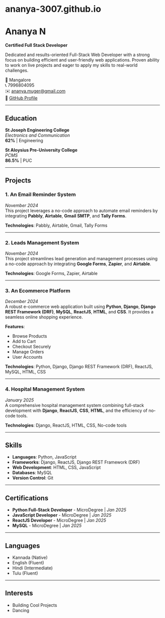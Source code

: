 # ananya-3007.github.io
# Ananya N
**Certified Full Stack Developer**

Dedicated and results-oriented Full-Stack Web Developer with a strong focus on building efficient and user-friendly web applications. Proven ability to work on live projects and eager to apply my skills to real-world challenges.

📍 Mangalore  
📞 7996804095  
✉️ [ananya.muger@gmail.com](mailto:ananya.muger@gmail.com)  
🔗 [GitHub Profile](https://github.com/ananya-3007)

---

## Education
**St Joseph Engineering College**  
*Electronics and Communication*  
**62%** | Engineering

**St Aloysius Pre-University College**  
*PCMS*  
**86.5%** | PUC

---

## Projects

### 1. **An Email Reminder System**  
*November 2024*  
This project leverages a no-code approach to automate email reminders by integrating **Pabbly**, **Airtable**, **Gmail SMTP**, and **Tally Forms**.

**Technologies**: Pabbly, Airtable, Gmail, Tally Forms

---

### 2. **Leads Management System**  
*November 2024*  
This project streamlines lead generation and management processes using a no-code approach by integrating **Google Forms**, **Zapier**, and **Airtable**.

**Technologies**: Google Forms, Zapier, Airtable

---

### 3. **An Ecommerce Platform**  
*December 2024*  
A robust e-commerce web application built using **Python**, **Django**, **Django REST Framework (DRF)**, **MySQL**, **ReactJS**, **HTML**, and **CSS**. It provides a seamless online shopping experience.

**Features**:
- Browse Products
- Add to Cart
- Checkout Securely
- Manage Orders
- User Accounts

**Technologies**: Python, Django, Django REST Framework (DRF), ReactJS, MySQL, HTML, CSS

---

### 4. **Hospital Management System**  
*January 2025*  
A comprehensive hospital management system combining full-stack development with **Django**, **ReactJS**, **CSS**, **HTML**, and the efficiency of no-code tools.

**Technologies**: Django, ReactJS, HTML, CSS, No-code tools

---

## Skills

- **Languages**: Python, JavaScript
- **Frameworks**: Django, ReactJS, Django REST Framework (DRF)
- **Web Development**: HTML, CSS, JavaScript
- **Databases**: MySQL
- **Version Control**: Git

---

## Certifications
- **Python Full-Stack Developer** - MicroDegree | *Jan 2025*
- **JavaScript Developer** - MicroDegree | *Jan 2025*
- **ReactJS Developer** - MicroDegree | *Jan 2025*
- **MySQL** - MicroDegree | *Jan 2025*

---

## Languages
- Kannada (Native)
- English (Fluent)
- Hindi (Intermediate)
- Tulu (Fluent)

---

## Interests
- Building Cool Projects
- Dancing

